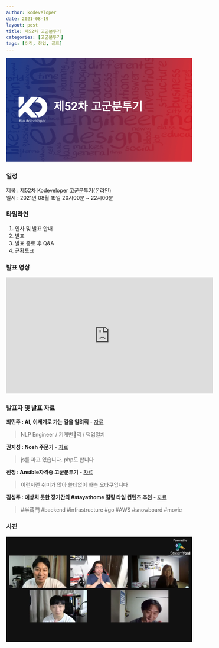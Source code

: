 ```yaml
---
author: kodeveloper
date: 2021-08-19
layout: post
title: 제52차 고군분투기
categories: [고군분투기]
tags: [이직, 창업, 골프]
---
```


![](/img/struggle/52/title.png)

### 일정

제목 : 제52차 Kodeveloper 고군분투기(온라인)  
일시 : 2021년 08월 19일 20시00분 ~ 22시00분   

### 타임라인

1. 인사 및 발표 안내
2. 발표
3. 발표 종료 후 Q&A  
4. 근황토크

### 발표 영상

<iframe width="560" height="315" src="https://www.youtube.com/embed/S3lUa0JAsSs" title="YouTube video player" frameborder="0" allow="accelerometer; autoplay; clipboard-write; encrypted-media; gyroscope; picture-in-picture" allowfullscreen></iframe>

### 발표자 및 발표 자료

**최민주 : AI, 이세계로 가는 길을 알려줘** - [자료](https://github.com/kodevops/presentation/blob/main/52/%EC%B5%9C%EB%AF%BC%EC%A3%BC-AI%2C%20%EC%9D%B4%EC%84%B8%EA%B3%84%EB%A1%9C%20%EA%B0%80%EB%8A%94%20%EA%B8%B8%EC%9D%84%20%EC%95%8C%EB%A0%A4%EC%A4%98!.pdf)

> NLP Engineer / 기계번역 / 덕업일치

**권지성 : Nosh 주문기** - [자료](https://github.com/kodevops/presentation/blob/main/52/%EA%B6%8C%EC%A7%80%EC%84%B1-Nosh%EC%9D%B4%EC%9A%A9%EA%B8%B0.pptx.pdf)

> js를 파고 있습니다. php도 합니다

**전청 : Ansible자격증 고군분투기** - [자료](https://github.com/kodevops/presentation/blob/main/52/%EC%A0%84%EC%B2%AD-Ansible%20%EC%9E%90%EA%B2%A9%EC%A6%9D%20%EA%B3%A0%EA%B5%B0%EB%B6%84%ED%88%AC%EA%B8%B0.pdf)

> 이런저런 취미가 많아 쓸데없이 바쁜 오타쿠입니다

**김성주 : 예상치 못한 장기간의 #stayathome 킬링 타임 컨텐츠 추천** - [자료](https://github.com/kodevops/presentation/blob/main/52/%EA%B9%80%EC%84%B1%EC%A3%BC-%EC%98%88%EC%83%81%EC%B9%98%20%EB%AA%BB%ED%95%9C%20%EC%9E%A5%EA%B8%B0%EA%B0%84%EC%9D%98stayathome%ED%82%AC%EB%A7%81%20%ED%83%80%EC%9E%84%20%EC%BB%A8%ED%85%90%EC%B8%A0%20%EC%B6%94%EC%B2%9C.pdf)

> #半蔵門 #backend #infrastructure #go #AWS #snowboard #movie


### 사진

![](/img/struggle/52/all.png)
